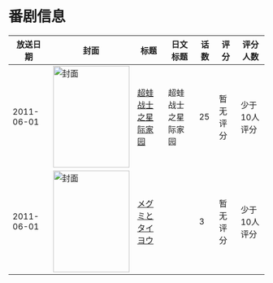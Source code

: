 # 番剧信息

|放送日期|封面|标题|日文标题|话数|评分|评分人数|
|---|---|---|---|---|---|---|
|2011-06-01|<img src="https://lain.bgm.tv/pic/cover/c/28/ff/35333_hHjMk.jpg" alt="封面" style="width:150px;height:200px;object-fit:cover;">|[超蛙战士之星际家园](https://bangumi.tv/subject/35333)|超蛙战士之星际家园|25|暂无评分|少于10人评分|
|2011-06-01|<img src="https://lain.bgm.tv/pic/cover/c/b2/5f/325836_9cXAU.jpg" alt="封面" style="width:150px;height:200px;object-fit:cover;">|[メグミとタイヨウ](https://bangumi.tv/subject/325836)||3|暂无评分|少于10人评分|
